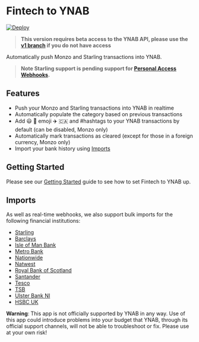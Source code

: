 # Fintech to YNAB

[![Deploy](https://www.herokucdn.com/deploy/button.svg)](https://heroku.com/deploy?template=https://github.com/scottrobertson/fintech-to-ynab)

> **This version requires beta access to the YNAB API, please use the [v1 branch](https://github.com/scottrobertson/fintech-to-ynab/tree/v1) if you do not have access**

Automatically push Monzo and Starling transactions into YNAB.

> **Note Starling support is pending support for [Personal Access Webhooks](https://trello.com/c/rviKbwNQ/47-personal-access-webhooks-%F0%9F%93%AF).**

## Features
  - Push your Monzo and Starling transactions into YNAB in realtime
  - Automatically populate the category based on previous transactions
  - Add 😃 🍏 emoji ✈️ 🇨🇦 and #hashtags to your YNAB transactions by default (can be disabled, Monzo only)
  - Automatically mark transactions as cleared (except for those in a foreign currency, Monzo only)
  - Import your bank history using [Imports](https://github.com/scottrobertson/fintech-to-ynab/wiki/Import)

## Getting Started

Please see our [Getting Started](https://github.com/scottrobertson/fintech-to-ynab/wiki/Getting-Started) guide to see how to set Fintech to YNAB up.

## Imports

As well as real-time webhooks, we also support bulk imports for the following financial institutions:

- [Starling](https://github.com/scottrobertson/fintech-to-ynab/wiki/import:-Starling-Bank)
- [Barclays](https://github.com/scottrobertson/fintech-to-ynab/wiki/import:-Teller)
- [Isle of Man Bank](https://github.com/scottrobertson/fintech-to-ynab/wiki/import:-Teller)
- [Metro Bank](https://github.com/scottrobertson/fintech-to-ynab/wiki/import:-Teller)
- [Nationwide](https://github.com/scottrobertson/fintech-to-ynab/wiki/import:-Teller)
- [Natwest](https://github.com/scottrobertson/fintech-to-ynab/wiki/import:-Teller)
- [Royal Bank of Scotland](https://github.com/scottrobertson/fintech-to-ynab/wiki/import:-Teller)
- [Santander](https://github.com/scottrobertson/fintech-to-ynab/wiki/import:-Teller)
- [Tesco](https://github.com/scottrobertson/fintech-to-ynab/wiki/import:-Teller)
- [TSB](https://github.com/scottrobertson/fintech-to-ynab/wiki/import:-Teller)
- [Ulster Bank NI](https://github.com/scottrobertson/fintech-to-ynab/wiki/import:-Teller)
- [HSBC UK](https://github.com/scottrobertson/fintech-to-ynab/wiki/import:-Teller)

**Warning**: This app is not officially supported by YNAB in any way. Use of this app could introduce problems into your budget that YNAB, through its official support channels, will not be able to troubleshoot or fix. Please use at your own risk!
